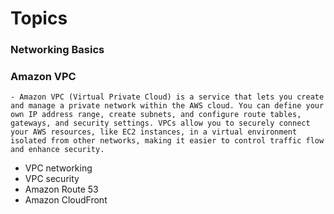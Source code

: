 # Topics
### Networking Basics
### Amazon VPC
    - Amazon VPC (Virtual Private Cloud) is a service that lets you create and manage a private network within the AWS cloud. You can define your own IP address range, create subnets, and configure route tables, gateways, and security settings. VPCs allow you to securely connect your AWS resources, like EC2 instances, in a virtual environment isolated from other networks, making it easier to control traffic flow and enhance security.
- VPC networking
- VPC security
- Amazon Route 53
- Amazon CloudFront
